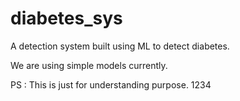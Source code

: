 # diabetes_sys
A detection system built using ML to detect diabetes.

We are using simple models currently.

PS : This is just for understanding purpose.
1234
